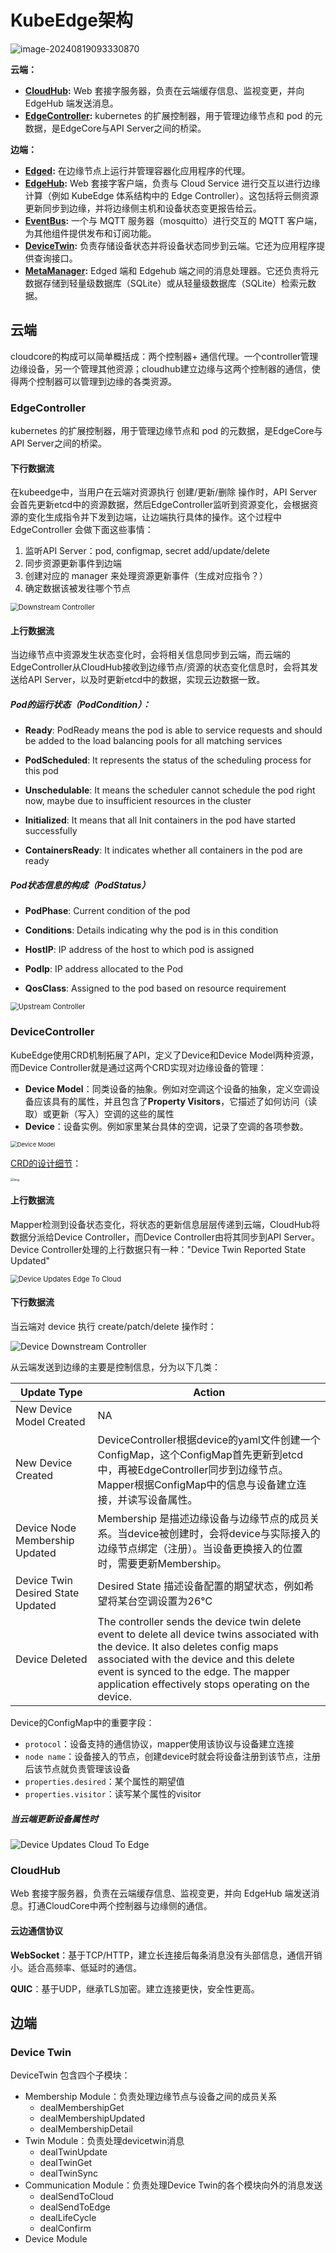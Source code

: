 # KubeEdge架构

![image-20240819093330870](../images/image-20240819093330870.png)

**云端：**

- **[CloudHub](https://release-1-17.docs.kubeedge.io/zh/docs/architecture/cloud/cloudhub):** Web 套接字服务器，负责在云端缓存信息、监视变更，并向 EdgeHub 端发送消息。
- **[EdgeController](https://release-1-17.docs.kubeedge.io/zh/docs/architecture/cloud/edge_controller):** kubernetes 的扩展控制器，用于管理边缘节点和 pod 的元数据，是EdgeCore与API Server之间的桥梁。

**边端：**

- **[Edged](https://release-1-17.docs.kubeedge.io/zh/docs/architecture/edge/edged):** 在边缘节点上运行并管理容器化应用程序的代理。
- **[EdgeHub](https://release-1-17.docs.kubeedge.io/zh/docs/architecture/edge/edgehub):** Web 套接字客户端，负责与 Cloud Service 进行交互以进行边缘计算（例如 KubeEdge 体系结构中的 Edge Controller）。这包括将云侧资源更新同步到边缘，并将边缘侧主机和设备状态变更报告给云。
- **[EventBus](https://release-1-17.docs.kubeedge.io/zh/docs/architecture/edge/eventbus):** 一个与 MQTT 服务器（mosquitto）进行交互的 MQTT 客户端，为其他组件提供发布和订阅功能。
- **[DeviceTwin](https://release-1-17.docs.kubeedge.io/zh/docs/architecture/edge/devicetwin):** 负责存储设备状态并将设备状态同步到云端。它还为应用程序提供查询接口。
- **[MetaManager](https://release-1-17.docs.kubeedge.io/zh/docs/architecture/edge/metamanager):** Edged 端和 Edgehub 端之间的消息处理器。它还负责将元数据存储到轻量级数据库（SQLite）或从轻量级数据库（SQLite）检索元数据。



## 云端

cloudcore的构成可以简单概括成：两个控制器+ 通信代理。一个controller管理边缘设备，另一个管理其他资源；cloudhub建立边缘与这两个控制器的通信，使得两个控制器可以管理到边缘的各类资源。

### EdgeController

kubernetes 的扩展控制器，用于管理边缘节点和 pod 的元数据，是EdgeCore与API Server之间的桥梁。

#### 下行数据流

在kubeedge中，当用户在云端对资源执行 创建/更新/删除 操作时，API Server会首先更新etcd中的资源数据，然后EdgeController监听到资源变化，会根据资源的变化生成指令并下发到边端，让边端执行具体的操作。这个过程中 EdgeController 会做下面这些事情：

1. 监听API Server：pod, configmap, secret add/update/delete
2. 同步资源更新事件到边端
3. 创建对应的 manager 来处理资源更新事件（生成对应指令？）
4. 确定数据该被发往哪个节点

<img src="../images/DownstreamController-2e3060a0850ae04dcb87e65823be5e17.png" alt="Downstream Controller" style="zoom: 80%;" />

#### 上行数据流

当边缘节点中资源发生状态变化时，会将相关信息同步到云端，而云端的EdgeController从CloudHub接收到边缘节点/资源的状态变化信息时，会将其发送给API Server，以及时更新etcd中的数据，实现云边数据一致。

##### Pod的运行状态（**PodCondition**）：

- **Ready**: PodReady means the pod is able to service requests and should be added to the load balancing pools for all matching services   

- **PodScheduled**: It represents the status of the scheduling process for this pod   
- **Unschedulable**: It means the scheduler cannot schedule the pod right now, maybe due to insufficient resources in the cluster  
- **Initialized**: It means that all Init containers in the pod have started successfully  
- **ContainersReady**: It indicates whether all containers in the pod are ready

##### Pod状态信息的构成（**PodStatus**）

- **PodPhase**: Current condition of the pod   

- **Conditions**: Details indicating why the pod is in this condition   
- **HostIP**: IP address of the host to which pod is assigned  
- **PodIp**: IP address allocated to the Pod   
- **QosClass**: Assigned to the pod based on resource requirement

<img src="../images/UpstreamController-97679f62f7b89f30a6ba6e4725403f63.png" alt="Upstream Controller" style="zoom:80%;" />

### DeviceController

KubeEdge使用CRD机制拓展了API，定义了Device和Device Model两种资源，而Device Controller就是通过这两个CRD实现对边缘设备的管理：

- **Device Model**：同类设备的抽象。例如对空调这个设备的抽象，定义空调设备应该具有的属性，并且包含了**Property Visitors**，它描述了如何访问（读取）或更新（写入）空调的这些的属性
- **Device**：设备实例。例如家里某台具体的空调，记录了空调的各项参数。

<img src="../images/device-crd-model-2f1e7c5009966f7a9020431614b9aea6.png" alt="Device Model" style="zoom:67%;" />

[CRD的设计细节](https://github.com/kubeedge/kubeedge/blob/master/docs/proposals/device-crd-v1beta1.md)：

<img src="../images/device-crd-v1beta1.png" alt="img" style="zoom: 35%;" />

#### 上行数据流

Mapper检测到设备状态变化，将状态的更新信息层层传递到云端，CloudHub将数据分派给Device Controller，而Device Controller由将其同步到API Server。Device Controller处理的上行数据只有一种："Device Twin Reported State Updated"

<img src="../images/device-updates-edge-cloud-d76ba9e0bb4b3ab8eb800e0dbf1b2133.png" alt="Device Updates Edge To Cloud" style="zoom: 80%;" />



#### 下行数据流

当云端对 device 执行 create/patch/delete 操作时：

![Device Downstream Controller](../images/device-downstream-controller-c2a09800012be0f2c75ab6e797011a51.png)

从云端发送到边缘的主要是控制信息，分为以下几类：

| Update Type                        | Action                                                       |
| ---------------------------------- | ------------------------------------------------------------ |
| New Device Model Created           | NA                                                           |
| New Device Created                 | DeviceController根据device的yaml文件创建一个ConfigMap，这个ConfigMap首先更新到etcd中，再被EdgeController同步到边缘节点。Mapper根据ConfigMap中的信息与设备建立连接，并读写设备属性。 |
| Device Node Membership Updated     | Membership 是描述边缘设备与边缘节点的成员关系。当device被创建时，会将device与实际接入的边缘节点绑定（注册）。当设备更换接入的位置时，需要更新Membership。 |
| Device  Twin Desired State Updated | Desired State 描述设备配置的期望状态，例如希望将某台空调设置为26℃ |
| Device Deleted                     | The controller sends the device twin delete event to delete all device twins associated with the device. It also deletes config maps associated with the device and this delete event is synced to the edge. The mapper application effectively stops operating on the device. |

Device的ConfigMap中的重要字段：

- `protocol`：设备支持的通信协议，mapper使用该协议与设备建立连接
- `node name`：设备接入的节点，创建device时就会将设备注册到该节点，注册后该节点就负责管理该设备
- `properties.desired`：某个属性的期望值
- `properties.visitor`：读写某个属性的visitor

##### 当云端更新设备属性时

![Device Updates Cloud To Edge](../images/device-updates-cloud-edge-f4639b313d30fb57d95ae9928fa167e7.png)



### CloudHub

Web 套接字服务器，负责在云端缓存信息、监视变更，并向 EdgeHub 端发送消息。打通CloudCore中两个控制器与边缘侧的通信。

#### 云边通信协议

**WebSocket**：基于TCP/HTTP，建立长连接后每条消息没有头部信息，通信开销小。适合高频率、低延时的通信。

**QUIC**：基于UDP，继承TLS加密。建立连接更快，安全性更高。

### 

## 边端

### Device Twin

DeviceTwin 包含四个子模块：

- Membership Module：负责处理边缘节点与设备之间的成员关系
  - dealMembershipGet
  - dealMembershipUpdated
  - dealMembershipDetail
- Twin Module：负责处理devicetwin消息
  - dealTwinUpdate
  - dealTwinGet
  - dealTwinSync
- Communication Module：负责处理Device Twin的各个模块向外的消息发送
  - dealSendToCloud
  - dealSendToEdge
  - dealLifeCycle
  - dealConfirm
- Device Module

#### 